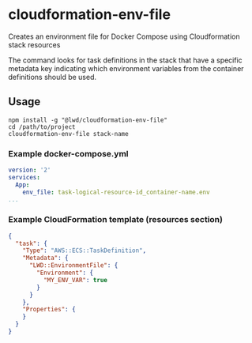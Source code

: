 # cloudformation-env-file
Creates an environment file for Docker Compose using Cloudformation stack resources

The command looks for task definitions in the stack that have a specific metadata key indicating which environment variables from the container definitions should be used.

## Usage
```
npm install -g "@lwd/cloudformation-env-file"
cd /path/to/project
cloudformation-env-file stack-name
```

### Example docker-compose.yml
```yaml
version: '2'
services:
  App:
    env_file: task-logical-resource-id_container-name.env
...
```

### Example CloudFormation template (resources section)
```json
{
  "task": {
    "Type": "AWS::ECS::TaskDefinition",
    "Metadata": {
      "LWD::EnvironmentFile": {
        "Environment": {
          "MY_ENV_VAR": true
        }
      }
    },
    "Properties": {
    }
  }
}
```
